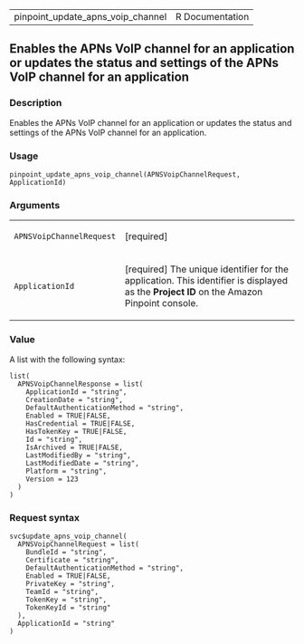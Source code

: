<table style="width: 100%;">
<tbody>
<tr class="odd">
<td>pinpoint_update_apns_voip_channel</td>
<td style="text-align: right;">R Documentation</td>
</tr>
</tbody>
</table>

## Enables the APNs VoIP channel for an application or updates the status and settings of the APNs VoIP channel for an application

### Description

Enables the APNs VoIP channel for an application or updates the status
and settings of the APNs VoIP channel for an application.

### Usage

    pinpoint_update_apns_voip_channel(APNSVoipChannelRequest, ApplicationId)

### Arguments

<table>
<colgroup>
<col style="width: 35%" />
<col style="width: 65%" />
</colgroup>
<tbody>
<tr class="odd">
<td><code
id="pinpoint_update_apns_voip_channel_:_APNSVoipChannelRequest">APNSVoipChannelRequest</code></td>
<td><p>[required]</p></td>
</tr>
<tr class="even">
<td><code
id="pinpoint_update_apns_voip_channel_:_ApplicationId">ApplicationId</code></td>
<td><p>[required] The unique identifier for the application. This
identifier is displayed as the <strong>Project ID</strong> on the Amazon
Pinpoint console.</p></td>
</tr>
</tbody>
</table>

### Value

A list with the following syntax:

    list(
      APNSVoipChannelResponse = list(
        ApplicationId = "string",
        CreationDate = "string",
        DefaultAuthenticationMethod = "string",
        Enabled = TRUE|FALSE,
        HasCredential = TRUE|FALSE,
        HasTokenKey = TRUE|FALSE,
        Id = "string",
        IsArchived = TRUE|FALSE,
        LastModifiedBy = "string",
        LastModifiedDate = "string",
        Platform = "string",
        Version = 123
      )
    )

### Request syntax

    svc$update_apns_voip_channel(
      APNSVoipChannelRequest = list(
        BundleId = "string",
        Certificate = "string",
        DefaultAuthenticationMethod = "string",
        Enabled = TRUE|FALSE,
        PrivateKey = "string",
        TeamId = "string",
        TokenKey = "string",
        TokenKeyId = "string"
      ),
      ApplicationId = "string"
    )
